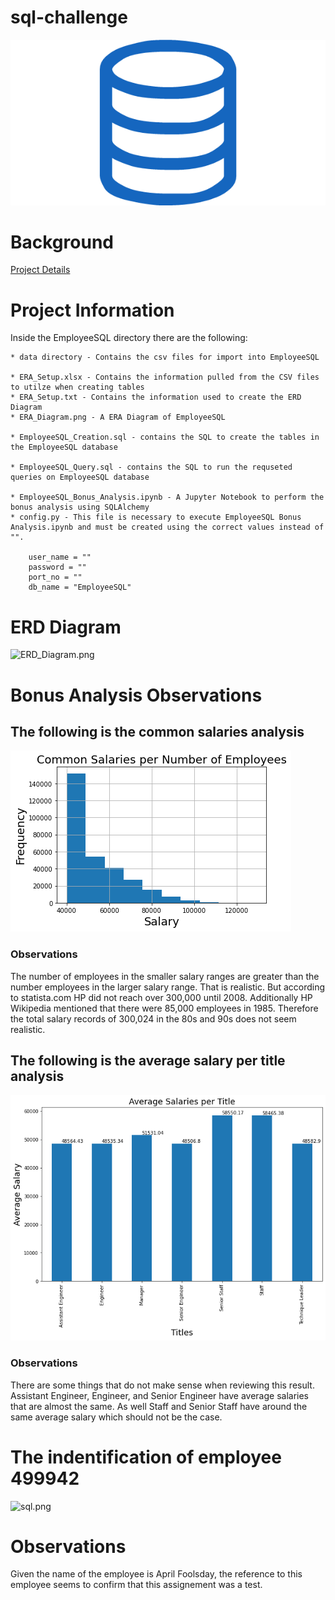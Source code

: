 # sql-challenge
![sql.png](sql.png)

# Background
[Project Details](project_instructions_readme.md)

# Project Information
Inside the EmployeeSQL directory there are the following:

    * data directory - Contains the csv files for import into EmployeeSQL

    * ERA_Setup.xlsx - Contains the information pulled from the CSV files to utilze when creating tables
    * ERA_Setup.txt - Contains the information used to create the ERD Diagram
    * ERA_Diagram.png - A ERA Diagram of EmployeeSQL

    * EmployeeSQL_Creation.sql - contains the SQL to create the tables in the EmployeeSQL database

    * EmployeeSQL_Query.sql - contains the SQL to run the requseted queries on EmployeeSQL database

    * EmployeeSQL_Bonus_Analysis.ipynb - A Jupyter Notebook to perform the bonus analysis using SQLAlchemy 
    * config.py - This file is necessary to execute EmployeeSQL Bonus Analysis.ipynb and must be created using the correct values instead of "".

        user_name = ""
        password = ""
        port_no = ""
        db_name = "EmployeeSQL"

# ERD Diagram
![ERD_Diagram.png](EmployeeSQL/images/ERD_Diagram.png)

# Bonus Analysis Observations
## The following is the common salaries analysis
![sql.png](EmployeeSQL/images/common_salaries.png)

### Observations
The number of employees in the smaller salary ranges are greater than the number employees in the larger salary range. That is realistic.
But according to statista.com HP did not reach over 300,000 until 2008. Additionally HP Wikipedia mentioned that there were 85,000 employees in 1985. Therefore the total salary records of 300,024 in the 80s and 90s does not seem realistic.

## The following is the average salary per title analysis
![sql.png](EmployeeSQL/images/average_salaries_per_title.png)

### Observations
There are some things that do not make sense when reviewing this result. Assistant Engineer, Engineer, and Senior Engineer have average salaries that are almost the same. As well Staff and Senior Staff have around the same average salary which should not be the case.

# The indentification of employee 499942
![sql.png](EmployeeSQL/employee_499942.png)

# Observations
Given the name of the employee is April Foolsday, the reference to this employee seems to confirm that this assignement was a test.
